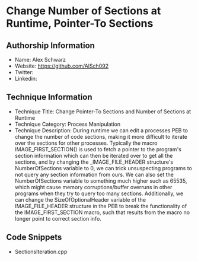 # Change Number of Sections at Runtime, Pointer-To Sections

## Authorship Information
* Name: Alex Schwarz
* Website: https://github.com/AlSch092
* Twitter:
* Linkedin:
  
## Technique Information
* Technique Title: Change Pointer-To Sections and Number of Sections at Runtime
* Technique Category: Process Manipulation
* Technique Description: During runtime we can edit a processes PEB to change the number of code sections, making it more difficult to iterate over the sections for other processes. Typically the macro IMAGE_FIRST_SECTION() is used to fetch a pointer to the program's section information which can then be iterated over to get all the sections, and by changing the _IMAGE_FILE_HEADER structure's NumberOfSections variable to 0, we can trick unsuspecting programs to not query any section information from ours. We can also set the NumberOfSections variable to something much higher such as 65535, which might cause memory corruptions/buffer overruns in other programs when they try to query too many sections. Additionally, we can change the SizeOfOptionalHeader variable of the IMAGE_FILE_HEADER structure in the PEB to break the functionality of the IMAGE_FIRST_SECTION macro, such that results from the macro no longer point to correct section info.

## Code Snippets
* SectionsIteration.cpp
